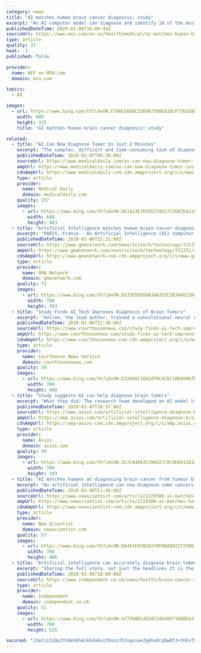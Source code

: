 ```yaml
---
category: news
title: "AI matches human brain cancer diagnosis: study"
excerpt: "An AI computer model can diagnose and identify 10 of the most common types of brain cancer with the same accuracy as human doctors, researchers said Monday. They found that the computer was able to diagnose common cancers in under three minutes -- more than 10 times faster than a human expert."
publishedDateTime: 2020-01-06T16:00:44Z
sourceUrl: https://www.msn.com/en-us/health/medical/ai-matches-human-brain-cancer-diagnosis-study/ar-BBYFt2i
type: article
quality: 37
heat: -1
published: false

provider:
  name: AFP on MSN.com
  domain: msn.com

topics:
  - AI

images:
  - url: https://www.bing.com/th?id=ON.E7ABCE6EBC33B9B75B8EA1BCF7361E0D
    width: 600
    height: 315
    title: "AI matches human brain cancer diagnosis: study"

related:
  - title: "AI Can Now Diagnose Tumor In Just 2 Minutes"
    excerpt: "The complex, difficult and time-consuming task of diagnosing brain tumors from tissue samples extracted during surgery stands to become a relic of the past with the advent of a new technology based on artificial intelligence (AI) that can do this job in about two minutes with an ... intraoperative brain tumor diagnosis.\" Even more useful ..."
    publishedDateTime: 2020-01-07T08:38:00Z
    sourceUrl: https://www.medicaldaily.com/ai-can-now-diagnose-tumor-just-2-minutes-448034
    ampUrl: https://www.medicaldaily.com/ai-can-now-diagnose-tumor-just-2-minutes-448034?amp=1
    cdnAmpUrl: https://www-medicaldaily-com.cdn.ampproject.org/c/s/www.medicaldaily.com/ai-can-now-diagnose-tumor-just-2-minutes-448034?amp=1
    type: article
    provider:
      name: Medical Daily
      domain: medicaldaily.com
    quality: 157
    images:
      - url: https://www.bing.com/th?id=ON.6E1413E7D2ED234627226A7EA228772F
        width: 640
        height: 463
  - title: "Artificial Intelligence matches human brain cancer diagnosis: study"
    excerpt: "PARIS, France - An Artificial Intelligence (AI) computer model can diagnose and identify 10 of the most common types of brain cancer with the same accuracy as human doctors, researchers said Monday. More than 15 million people worldwide are diagnosed with cancer every year, and 80 percent of those will undergo surgery. In the United States ..."
    publishedDateTime: 2020-01-06T22:21:00Z
    sourceUrl: https://www.gmanetwork.com/news/scitech/technology/721252/artificial-intelligence-matches-human-brain-cancer-diagnosis-study/story/
    ampUrl: https://www.gmanetwork.com/news/scitech/technology/721252/artificial-intelligence-matches-human-brain-cancer-diagnosis-study/story/?amp
    cdnAmpUrl: https://www-gmanetwork-com.cdn.ampproject.org/c/s/www.gmanetwork.com/news/scitech/technology/721252/artificial-intelligence-matches-human-brain-cancer-diagnosis-study/story/?amp
    type: article
    provider:
      name: GMA Network
      domain: gmanetwork.com
    quality: 72
    images:
      - url: https://www.bing.com/th?id=ON.6533D55D50A34A2D3C5B34802284D39B
        width: 700
        height: 393
  - title: "Study Finds AI Tech Improves Diagnosis of Brain Tumors"
    excerpt: "Hollon, the lead author, trained a convolutional neural network – a technology abbreviated as CNN that is better known for ... “This is the first prospective trial evaluating the use of artificial intelligence in the operating room,” Hollon said in a statement issued by the university. “We have executed clinical translation of an ..."
    publishedDateTime: 2020-01-06T22:38:00Z
    sourceUrl: https://www.courthousenews.com/study-finds-ai-tech-improves-diagnosis-of-brain-tumors/
    ampUrl: https://www.courthousenews.com/study-finds-ai-tech-improves-diagnosis-of-brain-tumors/amp/
    cdnAmpUrl: https://www-courthousenews-com.cdn.ampproject.org/c/s/www.courthousenews.com/study-finds-ai-tech-improves-diagnosis-of-brain-tumors/amp/
    type: article
    provider:
      name: Courthouse News Service
      domain: courthousenews.com
    quality: 59
    images:
      - url: https://www.bing.com/th?id=ON.D22A66C18A3470C4C6C10649907D822D
        width: 700
        height: 488
  - title: "Study suggests AI can help diagnose brain tumors"
    excerpt: "What they did: The research team developed an AI model trained on more than 2.5 million images. They combined the algorithm with a laser-based optical imaging technique called stimulated Raman histology (SRH). They tested this combination on 278 brain tumor patients at three hospitals for the 10 most common types of brain cancer. What they ..."
    publishedDateTime: 2020-01-07T10:37:00Z
    sourceUrl: https://www.axios.com/artificial-intelligence-diagnose-brain-tumors-12c9ab7c-daee-413c-868a-e2862e00f28c.html
    ampUrl: https://amp.axios.com/artificial-intelligence-diagnose-brain-tumors-12c9ab7c-daee-413c-868a-e2862e00f28c.html
    cdnAmpUrl: https://amp-axios-com.cdn.ampproject.org/c/s/amp.axios.com/artificial-intelligence-diagnose-brain-tumors-12c9ab7c-daee-413c-868a-e2862e00f28c.html
    type: article
    provider:
      name: Axios
      domain: axios.com
    quality: 59
    images:
      - url: https://www.bing.com/th?id=ON.3C7C440A35390427C0C0DE612832D3C2
        width: 700
        height: 393
  - title: "AI matches humans at diagnosing brain cancer from tumour biopsy images"
    excerpt: "An artificial intelligence can now diagnose some cancers from brain tumour biopsy images with the same level of accuracy as humans. The AI analyses high-resolution images of tumours produced using a method called stimulated Raman histology (SRH). Todd Hollon at the University of Michigan and his colleagues generated more than 2 million SRH ..."
    publishedDateTime: 2020-01-08T11:45:00Z
    sourceUrl: https://www.newscientist.com/article/2229306-ai-matches-humans-at-diagnosing-brain-cancer-from-tumour-biopsy-images/
    ampUrl: https://www.newscientist.com/article/2229306-ai-matches-humans-at-diagnosing-brain-cancer-from-tumour-biopsy-images/amp/
    cdnAmpUrl: https://www-newscientist-com.cdn.ampproject.org/c/s/www.newscientist.com/article/2229306-ai-matches-humans-at-diagnosing-brain-cancer-from-tumour-biopsy-images/amp/
    type: article
    provider:
      name: New Scientist
      domain: newscientist.com
    quality: 57
    images:
      - url: https://www.bing.com/th?id=ON.DA4A3F03B58370FDDAD02272FB61478B
        width: 700
        height: 466
  - title: "Artificial intelligence can accurately diagnose brain tumours within minutes"
    excerpt: "Sharing the full story, not just the headlines It is the latest study to show the benefits of machine-learning artificial intelligence in healthcare. Earlier this month researchers showed a Google-based AI was as good as humans at spotting incidences of breast cancer – and it was much better at avoiding false positives. Sir Simon Stevens ..."
    publishedDateTime: 2020-01-06T16:09:00Z
    sourceUrl: https://www.independent.co.uk/news/health/brain-cancer-surgery-tumour-artificial-intelligence-ai-health-a9272186.html
    type: article
    provider:
      name: Independent
      domain: independent.co.uk
    quality: 51
    images:
      - url: https://www.bing.com/th?id=ON.47726BB1482AC34D48971D8BE4372758
        width: 700
        height: 525

secured: "J3eCLL51Qu2YU8eVkhAJASdu6vz29snz7E2sgoxae2g6huKCqRw0fJ+tKEvfXu0grxjcs3DS1GlXQwcYzvzCg89tkz1v2CXd+/n2QRv/c1AKvRe0t5NCZfkJmLGwSKXhAQW0jXwagNQnoZadqPW/IGsgonh1F7eQq2jv0liYMYDUGT2wva8+HzdzelzYUxzkxiT2dPp9eBa4MSj/HV8jaAIpuuXy79Sh8VXA3x/8nV+NMRp9guqeBCrOb5WqVpzEQUaIRPpGMgJaK9fGMZq8VA==;TIUTND/F8RzsVgrHqWZhrA=="
---
```


